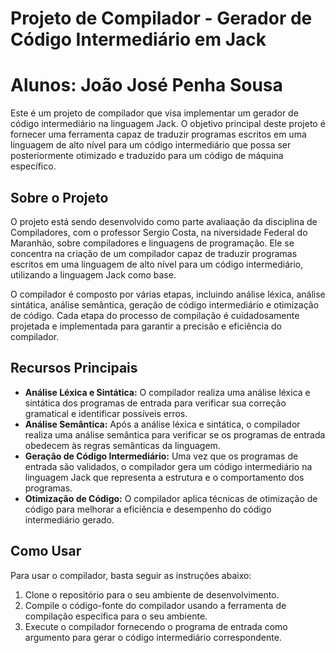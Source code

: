 # Projeto de Compilador - Gerador de Código Intermediário em Jack
# Alunos: João José Penha Sousa #
Este é um projeto de compilador que visa implementar um gerador de código intermediário na linguagem Jack. O objetivo principal deste projeto é fornecer uma ferramenta capaz de traduzir programas escritos em uma linguagem de alto nível para um código intermediário que possa ser posteriormente otimizado e traduzido para um código de máquina específico.

## Sobre o Projeto

O projeto está sendo desenvolvido como parte avaliaação da disciplina de Compiladores, com o professor Sergio Costa, na niversidade Federal do Maranhão, sobre compiladores e linguagens de programação. Ele se concentra na criação de um compilador capaz de traduzir programas escritos em uma linguagem de alto nível para um código intermediário, utilizando a linguagem Jack como base.

O compilador é composto por várias etapas, incluindo análise léxica, análise sintática, análise semântica, geração de código intermediário e otimização de código. Cada etapa do processo de compilação é cuidadosamente projetada e implementada para garantir a precisão e eficiência do compilador.

## Recursos Principais

- **Análise Léxica e Sintática:** O compilador realiza uma análise léxica e sintática dos programas de entrada para verificar sua correção gramatical e identificar possíveis erros.
- **Análise Semântica:** Após a análise léxica e sintática, o compilador realiza uma análise semântica para verificar se os programas de entrada obedecem às regras semânticas da linguagem.
- **Geração de Código Intermediário:** Uma vez que os programas de entrada são validados, o compilador gera um código intermediário na linguagem Jack que representa a estrutura e o comportamento dos programas.
- **Otimização de Código:** O compilador aplica técnicas de otimização de código para melhorar a eficiência e desempenho do código intermediário gerado.

## Como Usar

Para usar o compilador, basta seguir as instruções abaixo:

1. Clone o repositório para o seu ambiente de desenvolvimento.
2. Compile o código-fonte do compilador usando a ferramenta de compilação específica para o seu ambiente.
3. Execute o compilador fornecendo o programa de entrada como argumento para gerar o código intermediário correspondente.

